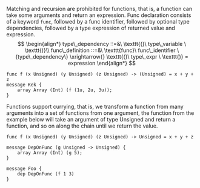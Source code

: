 Matching and recursion are prohibited for functions, that is, a function can take some arguments and return an expression.
Func declaration
consists of a keyword `func`, followed by a func identifier, followed by
optional type dependencies, followed by a type expression of returned value and expression.
$$
\begin{align*}
  type\_dependency ::=&\ \texttt{(}\ type\_variable \ \texttt{)}\\
  func\_definition ::=&\ \texttt{func}\ func\_identifier \{type\_dependency\} \xrightarrow{} \texttt{(}\ type\_expr \ \texttt{)} = expression
\end{align*}
$$

```title="Example func declaration"
func f (x Unsigned) (y Unsigned) (z Unsigned) -> (Unsigned) = x + y + z
message Kek {
    array Array (Int) (f (1u, 2u, 3u));
}
```
Functions support currying, that is, we transform a function from many arguments into a set of functions from one argument, the function from the example below will take an argument of type Unsigned and return a function, and so on along the chain until we return the value.
```
func f (x Unsigned) (y Unsigned) (z Unsigned) -> Unsigned = x + y + z

message DepOnFunc (g Unsigned -> Unsigned) {
    array Array (Int) (g 5);
}

message Foo {
    dep DepOnFunc (f 1 3) 
}
```